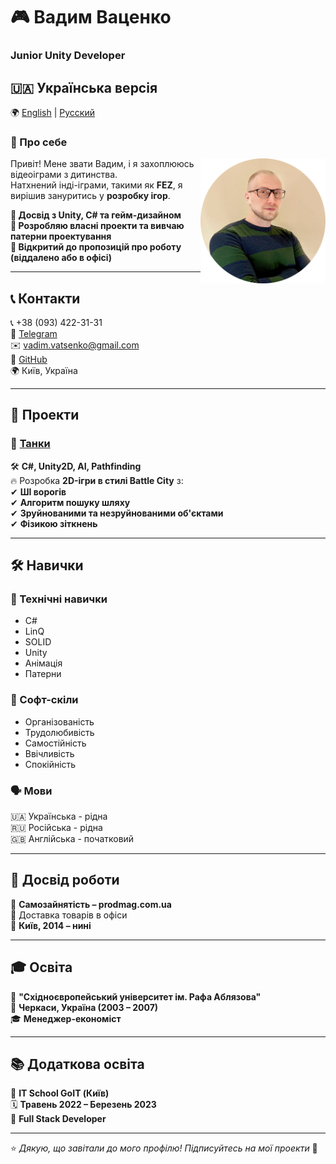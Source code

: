 # 🎮 Вадим Ваценко
### **Junior Unity Developer**  
## 🇺🇦 **Українська версія**  
🌍 [English](README.md) | [Русский](README_RUS.md)  
### 📝 Про себе  
<img src="images/Avatar.png" width="200" align="right">


Привіт! Мене звати Вадим, і я захоплююсь відеоіграми з дитинства.  
Натхнений інді-іграми, такими як **FEZ**, я вирішив зануритись у **розробку ігор**.  

**🔹 Досвід з Unity, C# та гейм-дизайном**  
**🔹 Розробляю власні проекти та вивчаю патерни проектування**  
**🔹 Відкритий до пропозицій про роботу (віддалено або в офісі)**  

---

## 📞 Контакти  
📞 +38 (093) 422-31-31  
💬 [Telegram](https://t.me/VadymVatsenko)  
✉️ [vadim.vatsenko@gmail.com](mailto:vadim.vatsenko@gmail.com)  
🔗 [GitHub](https://github.com/vadimvatsenko)  
🌍 Київ, Україна  

---

## 🚀 Проекти  

### 🎯 [Танки](https://github.com/vadimvatsenko/C_Charp_Tanks)  
🛠 **C#, Unity2D, AI, Pathfinding**  
🔥 Розробка **2D-ігри в стилі Battle City** з:  
✔ **ШІ ворогів**  
✔ **Алгоритм пошуку шляху**  
✔ **Зруйнованими та незруйнованими об'єктами**  
✔ **Фізикою зіткнень**  

---

## 🛠 Навички  

### 🎯 Технічні навички  
- C#  
- LinQ  
- SOLID  
- Unity  
- Анімація  
- Патерни  

### 🤝 Софт-скіли  
- Організованість  
- Трудолюбивість  
- Самостійність  
- Ввічливість  
- Спокійність  

### 🗣 Мови  
🇺🇦 Українська - рідна  
🇷🇺 Російська - рідна  
🇬🇧 Англійська - початковий  

---

## 💼 Досвід роботи  
🛒 **Самозайнятість – prodmag.com.ua**  
🚚 Доставка товарів в офіси  
📍 **Київ, 2014 – нині**  

---

## 🎓 Освіта  
🏫 **"Східноєвропейський університет ім. Рафа Аблязова"**  
📍 **Черкаси, Україна (2003 – 2007)**  
🎓 **Менеджер-економіст**  

---

## 📚 Додаткова освіта  
🏫 **IT School GoIT (Київ)**  
🗓 **Травень 2022 – Березень 2023**  
📜 **Full Stack Developer**  

---

⭐️ _Дякую, що завітали до мого профілю! Підписуйтесь на мої проекти_ 🚀
